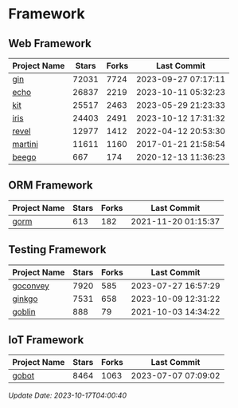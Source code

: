 # Framework

## Web Framework
| Project Name | Stars | Forks | Last Commit |
| ------------ | ----- | ----- | ----------- |
| [gin](https://github.com/gin-gonic/gin) | 72031 | 7724 | 2023-09-27 07:17:11 |
| [echo](https://github.com/labstack/echo) | 26837 | 2219 | 2023-10-11 05:32:23 |
| [kit](https://github.com/go-kit/kit) | 25517 | 2463 | 2023-05-29 21:23:33 |
| [iris](https://github.com/kataras/iris) | 24403 | 2491 | 2023-10-12 17:31:32 |
| [revel](https://github.com/revel/revel) | 12977 | 1412 | 2022-04-12 20:53:30 |
| [martini](https://github.com/go-martini/martini) | 11611 | 1160 | 2017-01-21 21:58:54 |
| [beego](https://github.com/astaxie/beego) | 667 | 174 | 2020-12-13 11:36:23 |

## ORM Framework
| Project Name | Stars | Forks | Last Commit |
| ------------ | ----- | ----- | ----------- |
| [gorm](https://github.com/jinzhu/gorm) | 613 | 182 | 2021-11-20 01:15:37 |

## Testing Framework
| Project Name | Stars | Forks | Last Commit |
| ------------ | ----- | ----- | ----------- |
| [goconvey](https://github.com/smartystreets/goconvey) | 7920 | 585 | 2023-07-27 16:57:29 |
| [ginkgo](https://github.com/onsi/ginkgo) | 7531 | 658 | 2023-10-09 12:31:22 |
| [goblin](https://github.com/franela/goblin) | 888 | 79 | 2021-10-03 14:34:22 |

## IoT Framework
| Project Name | Stars | Forks | Last Commit |
| ------------ | ----- | ----- | ----------- |
| [gobot](https://github.com/hybridgroup/gobot) | 8464 | 1063 | 2023-07-07 07:09:02 |

*Update Date: 2023-10-17T04:00:40*